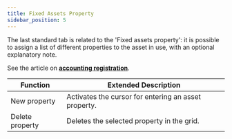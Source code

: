 ```yaml
---
title: Fixed Assets Property
sidebar_position: 5
---
```


The last standard tab is related to the 'Fixed assets property': it is possible to assign a list of different properties to the asset in use, with an optional explanatory note.

See the article on **[accounting registration](/docs/finance-area/ledger-records/records/ledger-record)**.

| Function | Extended Description |
| --- | --- |
| New property | Activates the cursor for entering an asset property. |
| Delete property | Deletes the selected property in the grid. |
